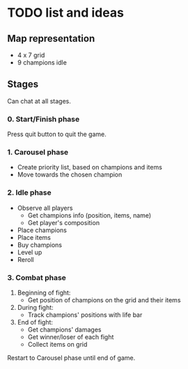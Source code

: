 # TODO list and ideas

## Map representation
* 4 x 7 grid
* 9 champions idle

## Stages

Can chat at all stages.

### 0. Start/Finish phase
Press quit button to quit the game.

### 1. Carousel phase
* Create priority list, based on champions and items
* Move towards the chosen champion

### 2. Idle phase
* Observe all players
   * Get champions info (position, items, name)
   * Get player's composition
* Place champions
* Place items
* Buy champions
* Level up
* Reroll

### 3. Combat phase
1. Beginning of fight:
    * Get position of champions on the grid and their items
2. During fight:
    * Track champions' positions with life bar
3. End of fight:
    * Get champions' damages
    * Get winner/loser of each fight
    * Collect items on grid
    
Restart to Carousel phase until end of game.


